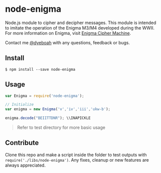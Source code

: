 node-enigma
===========

Node.js module to cipher and decipher messages. 
This module is intended to imitate the operation of the Enigma M3/M4 developed during the WWII.
For more information on Enigma, visit [Enigma Cipher Machine](http://www.cryptomuseum.com/crypto/enigma/index.htm).

Contact me [@dyeboah](mailto:dyeboah@oswego.edu) with any questions, feedback or bugs.

Install
-------

  ```
  $ npm install --save node-enigma
  ```
  
Usage
-----

  ```javascript
  var Enigma = require('node-enigma');
  
  // Initialize 
  var enigma = new Enigma('v','iv','iii','ukw-b');
  
  enigma.decode("BEIITTDNR"); \\INAPICKLE
  ```
  
  
  >Refer to test directory for more basic usage
  
  
Contribute
----------

Clone this repo and make a script inside the folder to test outputs with `require('./libs/node-enigma')`. Any fixes, cleanup or new features are always appreciated.
